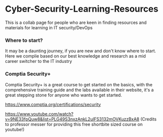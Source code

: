 # Cyber-Security-Learning-Resources
This is a collab page for people who are keen in finding resources and materials for learning in IT security/DevOps

### Where to start?

It may be a daunting journey, if you are new and don't know where to start. Here we complie based on our best knowledge and research as a mid career switcher to the IT industry 


### **Comptia Security+**

Comptia Security+ is a great course to get started on the basics, with the comprehensive training guide and the labs available in their website, it's a great stepping stone for anyone who wants to get started. 

https://www.comptia.org/certifications/security

https://www.youtube.com/watch?v=9NE33fpQuw8&list=PLG49S3nxzAnkL2ulFS3132mOVKuzzBxA8 (Credits to professor messer for providing this free shortbite sized course on youtube!) 

